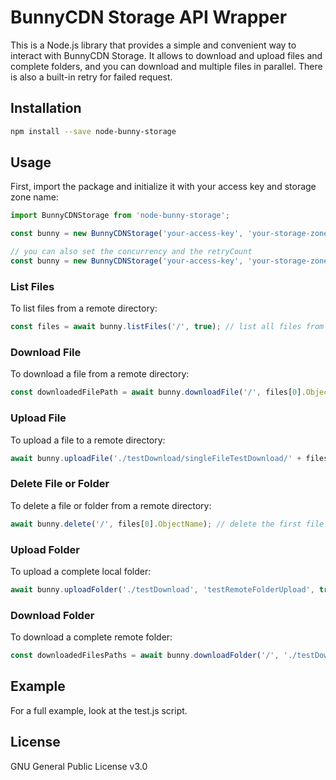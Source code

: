 # BunnyCDN Storage API Wrapper

This is a Node.js library that provides a simple and convenient way to interact with BunnyCDN Storage.
It allows to download and upload files and complete folders, and you can download and multiple files in parallel.
There is also a built-in retry for failed request.

## Installation

```bash
npm install --save node-bunny-storage
```

## Usage
First, import the package and initialize it with your access key and storage zone name:

```javascript
import BunnyCDNStorage from 'node-bunny-storage';

const bunny = new BunnyCDNStorage('your-access-key', 'your-storage-zone-name');

// you can also set the concurrency and the retryCount
const bunny = new BunnyCDNStorage('your-access-key', 'your-storage-zone-name', 4, 1);
```
### List Files
To list files from a remote directory:
```javascript
const files = await bunny.listFiles('/', true); // list all files from root folder recursively
```

### Download File
To download a file from a remote directory:
```javascript
const downloadedFilePath = await bunny.downloadFile('/', files[0].ObjectName, './testDownload/singleFileTestDownload'); // download the first file from the root folder
```

### Upload File
To upload a file to a remote directory:
```javascript
await bunny.uploadFile('./testDownload/singleFileTestDownload/' + files[0].ObjectName, 'testRemoteSingleFileUpload'); // upload the file to /testRemoteSingleFileUpload folder
```

### Delete File or Folder
To delete a file or folder from a remote directory:
```javascript
await bunny.delete('/', files[0].ObjectName); // delete the first file from the root folder
```

### Upload Folder
To upload a complete local folder:
```javascript
await bunny.uploadFolder('./testDownload', 'testRemoteFolderUpload', true); // upload all files and subdirectories from the local ./testDownload folder to the remote /testRemoteFolderUpload folder
```

### Download Folder
To download a complete remote folder:
```javascript
const downloadedFilesPaths = await bunny.downloadFolder('/', './testDownload/downloadFolderTest', true); // download all files from the remote storage including subdirectories to the local ./testDownload/downloadFolderTest folder
```

## Example
For a full example, look at the test.js script.

## License
GNU General Public License v3.0
